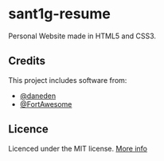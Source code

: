 # sant1g-resume
Personal Website made in HTML5 and CSS3.

## Credits

This project includes software from:
- [@daneden](https://github.com/daneden/animate.css)
- [@FortAwesome](https://github.com/FortAwesome/Font-Awesome)

## Licence

Licenced under the MIT license. [More info](http://opensource.org/licenses/MIT)